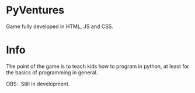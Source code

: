 # PyVentures

Game fully developed in HTML, JS and CSS.

# Info

The point of the game is to teach kids how to program in python, at least for the basics of programming in general.

OBS:. Still in development.
